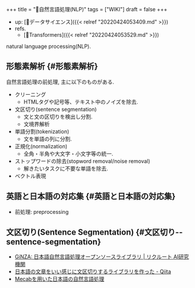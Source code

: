 +++
title = "📝自然言語処理(NLP)"
tags = ["WIKI"]
draft = false
+++

-   up: [📂データサイエンス]({{< relref "20220424053409.md" >}})
-   refs.
    -   [📝Transformers]({{< relref "20220424053529.md" >}})

natural language processing(NLP).


## 形態素解析 {#形態素解析}

自然言語処理の前処理, 主に以下のものがある.

-   クリーニング
    -   HTMLタグや記号等、テキスト中のノイズを除去.
-   文区切り(sentence segmentation)
    -   文と文の区切りを検出し分割.
    -   文境界解析
-   単語分割(tokenization)
    -   文を単語の列に分割.
-   正規化(normalization)
    -   全角・半角や大文字・小文字等の統一.
-   ストップワードの除去(stopword removal/noise removal)
    -   解きたいタスクに不要な単語を除去.
-   ベクトル表現


## 英語と日本語の対応集 {#英語と日本語の対応集}

-   前処理: preprocessing


## 文区切り(Sentence Segmentation) {#文区切り--sentence-segmentation}

-   [GiNZA: 日本語自然言語処理オープンソースライブラリ | リクルート AI研究機関](https://www.megagon.ai/jp/projects/ginza-install-a-japanese-nlp-library-in-one-step/)
-   [日本語の文章をいい感じに文区切りするライブラリを作った - Qiita](https://qiita.com/wwwcojp/items/3535985007aa4269009c)
-   [Mecabを用いた日本語の自然言語処理](https://www.koi.mashykom.com/nlp.html)
